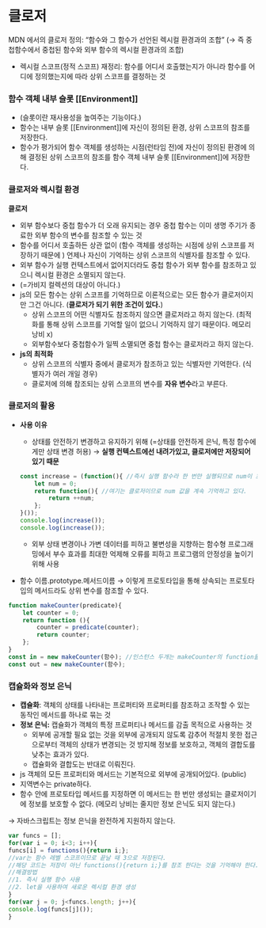 # 클로저

MDN 에서의 클로저 정의: “함수와 그 함수가 선언된 렉시컬 환경과의 조합” (→ 즉 중첩함수에서 중첩된 함수와 외부 함수의 렉시컬 환경과의 조합)

- 렉시컬 스코프(정적 스코프) 재정리: 함수를 어디서 호출했는지가 아니라 함수를 어디에 정의했는지에 따라 상위 스코프를 결정하는 것

### 함수 객체 내부 슬롯 [[Environment]]
- (슬롯이란 재사용성을 높여주는 기능이다.)
- 함수는 내부 슬롯 [[Environment]]에 자신이 정의된 환경, 상위 스코프의 참조를 저장한다.
- 함수가 평가되어 함수 객체를 생성하는 시점(런타임 전)에 자신이 정의된 환경에 의해 결정된 상위 스코프의 참조를 함수 객체 내부 슬롯 [[Environment]]에 저장한다.

### 클로저와 렉시컬 환경
**클로저**
- 외부 함수보다 중첩 함수가 더 오래 유지되는 경우 중첩 함수는 이미 생명 주기가 종료한 외부 함수의 변수를 참조할 수 있는 것
- 함수를 어디서 호출하든 상관 없이 (함수 객체를 생성하는 시점에 상위 스코프를 저장하기 때문에 ) 언제나 자신이 기억하는 상위 스코프의 식별자를 참조할 수 있다.
- 외부 함수가 실행 컨텍스트에서 없어지더라도 중첩 함수가 외부 함수를 참조하고 있으니 렉시컬 환경은 소멸되지 않는다.
- (=가비지 컬렉션의 대상이 아니다.)
- js의 모든 함수는 상위 스코프를 기억하므로 이론적으로는 모든 함수가 클로저이지만 그건 아니다. (**클로저가 되기 위한 조건이 있다.**)
    - 상위 스코프의 어떤 식별자도 참조하지 않으면 클로저라고 하지 않는다. (최적화를 통해 상위 스코프를 기억할 일이 없으니 기억하지 않기 때문이다. 메모리 낭비 x)
    - 외부함수보다 중첩함수가 일찍 소멸되면 중첩 함수는 클로저라고 하지 않는다.
- **js의 최적화**
    - 상위 스코프의 식별자 중에서 클로저가 참조하고 있는 식별자만 기억한다. (식별자가 여러 개일 경우)
    - 클로저에 의해 참조되는 상위 스코프의 변수를 **자유 변수**라고 부른다.

### 클로저의 활용
- **사용 이유**
    - 상태를 안전하기 변경하고 유지하기 위해 (=상태를 안전하게 은닉, 특정 함수에게만 상태 변경 허용) → **실행 컨텍스트에선 내려가있고, 클로저에만 저장되어 있기 때문**
    
    ```jsx
    const increase = (function(){ //즉시 실행 함수라 한 번만 실행되므로 num이 초기화되지 x
    	let num = 0;
    	return function(){ //여기는 클로저이므로 num 값을 계속 기억하고 있다.
    		return ++num;
    	};
    }());
    console.log(increase()); 
    console.log(increase());
    
    ```
    
    - 외부 상태 변경이나 가변 데이터를 피하고 불변성을 지향하는 함수형 프로그래밍에서 부수 효과를 최대한 억제해 오류를 피하고 프로그램의 안정성을 높이기 위해 사용
- 함수 이름.prototype.메서드이름 → 이렇게 프로토타입을 통해 상속되는 프로토타입의 메서드라도 상위 변수를 참조할 수 있다.

```jsx
function makeCounter(predicate){
	let counter = 0;
	return function (){
		counter = predicate(counter);
		return counter;
	};
}
const in = new makeCounter(함수); //인스턴스 두개는 makeCounter의 function을 return하는건 똑같지만 다른 독립된 렉시컬 환경을 갖는다.
const out = new makeCounter(함수);
```

### 캡슐화와 정보 은닉
- **캡슐화**: 객체의 상태를 나타내는 프로퍼티와 프로퍼티를 참조하고 조작할 수 있는 동작인 메서드를 하나로 묶는 것
- **정보 은닉:** 캡슐화가 객체의 특정 프로퍼티나 메서드를 감출 목적으로 사용하는 것
    - 외부에 공개할 필요 없는 것을 외부에 공개되지 않도록 감추어 적절치 못한 접근으로부터 객체의 상태가 변경되는 것 방지해 정보를 보호하고, 객체의 결합도를 낮추는 효과가 있다.
    - 캡슐화와 결합도는 반대로 이뤄진다.
- js 객체의 모든 프로퍼티와 메서드는 기본적으로 외부에 공개되어있다. (public)
- 지역변수는 private하다.
- 함수 안에 프로토타입 메서드를 지정하면 이 메서드는 한 번만 생성되는 클로저이기에 정보를 보호할 수 없다. (메모리 낭비는 줄지만 정보 은닉도 되지 않는다.)

→ 자바스크립트는 정보 은닉을 완전하게 지원하지 않는다.

```jsx
var funcs = [];
for(var i = 0; i<3; i++){
funcs[i] = functions(){return i;};
//var는 함수 레벨 스코프이므로 끝날 때 3으로 저장된다.
//해당 코드는 저장이 아닌 functions(){return i;}를 참조 한다는 것을 기억해야 한다.
//해결방법
//1. 즉시 실행 함수 사용
//2. let을 사용하여 새로운 렉시컬 환경 생성
}
for(var j = 0; j<funcs.length; j++){
console.log(funcs[j]());
}
```